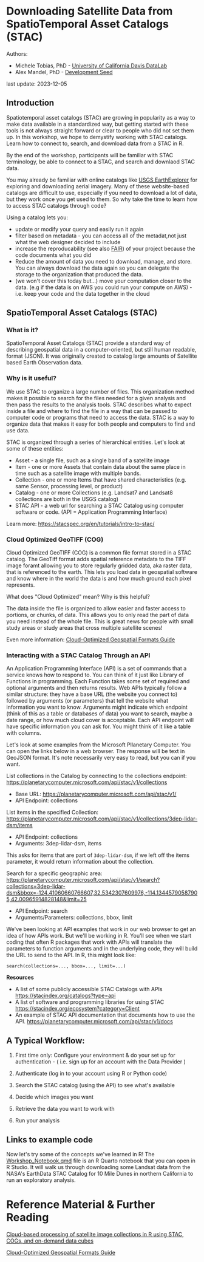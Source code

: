 # Downloading Satellite Data from SpatioTemporal Asset Catalogs (STAC)

Authors: 

* Michele Tobias, PhD - [University of California Davis DataLab](https://datalab.ucdavis.edu/)
* Alex Mandel, PhD - [Development Seed](https://developmentseed.org/)

last update: 2023-12-05



## Introduction

Spatiotemporal asset catalogs (STAC) are growing in popularity as a way to make data available in a standardized way, but getting started with these tools is not always straight forward or clear to people who did not set them up. In this workshop, we hope to demystify working with STAC catalogs. Learn how to connect to, search, and download data from a STAC in R.

By the end of the workshop, participants will be familiar with STAC terminology, be able to connect to a STAC, and search and downlaod STAC data.

You may already be familiar with online catalogs like [USGS EarthExplorer](https://earthexplorer.usgs.gov/) for exploring and downloading aerial imagery. Many of these website-based catalogs are difficult to use, especially if you need to download a lot of data, but they work once you get used to them. So why take the time to learn how to access STAC catalogs through code? 

Using a catalog lets you: 
- update or modify your query and easily run it again
- filter based on metadata - you can access all of the metadat,not just what the web designer decided to include
- increase the reproducability (see also [FAIR](https://www.go-fair.org/fair-principles/)) of your project because the code documents what you did
- Reduce the amount of data you need to download, manage, and store. You can always download the data again so you can delegate the storage to the organization that produced the data.
- (we won't cover this today but...) move your computation closer to the data. (e.g if the data is on AWS you could run your compute on AWS) - i.e. keep your code and the data together in the cloud


## SpatioTemporal Asset Catalogs (STAC)

### What is it?

SpatioTemporal Asset Catalogs (STAC) provide a standard way of describing geospatial data in a computer-oriented, but still human readable, format (JSON). It was originally created to catalog large amounts of Satellite based Earth Observation data.

### Why is it useful?
We use STAC to organize a large number of files. This organization method makes it possible to search for the files  needed for a given analysis and then pass the results to the analysis tools. STAC describes what to expect inside a file and where to find the file in a way that can be passed to computer code or programs that need to access the data. STAC is a way to organize data that makes it easy for both people and computers to find and use data.

STAC is organized through a series of hierarchical entities. Let's look at some of these entities:

* Asset - a single file, such as a single band of a satellite image
* Item - one or more Assets that contain data about the same place in time such as a satellite image with multiple bands.
* Collection - one or more Items that have shared characteristics (e.g. same Sensor, processing level, or product)
* Catalog - one or more Collections (e.g. Landsat7 and Landsat8 collections are both in the USGS catalog)
* STAC API - a web url for searching a STAC Catalog using computer software or code.  (API = Application Programming Interface)

Learn more: https://stacspec.org/en/tutorials/intro-to-stac/

### Cloud Optimized GeoTIFF (COG)

Cloud Optimized GeoTIFF (COG) is a common file format stored in a STAC catalog. The GeoTiff format adds spatial reference metadata to the TIFF image foramt allowing you to store regularly gridded data, aka raster data, that is referenced to the earth. This lets you load data in geospatial software and know where in the world the data is and how much ground each pixel represents. 

What does "Cloud Optimized" mean? Why is this helpful?

The data inside the file is organized to allow easier and faster access to portions, or chunks, of data. This allows you to only read the part of data you need instead of the whole file. This is great news for people with small study areas or study areas that cross multiple satellite scenes!

Even more information: [Cloud-Optimized Geospatial Formats Guide](https://guide.cloudnativegeo.org/) 


### Interacting with a STAC Catalog Through an API

An Application Programming Interface (API) is a set of commands that a service knows how to respond to. You can think of it just like Library of Functions in programming. Each Function takes some set of required and optional arguments and then returns results. Web APIs typically follow a similar structure: they have a base URL (the website you connect to) followed by arguments (or parameters) that tell the website what information you want to know. Arguments might indicate which endpoint (think of this as a table or databases of data) you want to search, maybe a date range, or how much cloud cover is acceptable. Each API endpoint will have specific information you can ask for. You might think of it like a table with columns.

Let's look at some examples from the Microsoft Pllanetary Computer. You can open the links below in a web browser. The response will be text in GeoJSON format. It's note necessarily very easy to read, but you can if you want.

List collections in the Catalog by connecting to the collections endpoint: https://planetarycomputer.microsoft.com/api/stac/v1/collections

- Base URL: https://planetarycomputer.microsoft.com/api/stac/v1/
- API Endpoint: collections


List items in the specified Collection: https://planetarycomputer.microsoft.com/api/stac/v1/collections/3dep-lidar-dsm/items

- API Endpoint: collections
- Arguments:  3dep-lidar-dsm, items

This asks for items that are part of `3dep-lidar-dsm`, if we left off the items parameter, it would return information about the collection.

Search for a specific geographic area: https://planetarycomputer.microsoft.com/api/stac/v1/search?collections=3dep-lidar-dsm&bbox=-124.41060660766607,32.5342307609976,-114.13445790587905,42.00965914828148&limit=25

- API Endpoint: search
- Arguments/Parameters: collections, bbox, limit


We've been looking at API examples that work in our web browser to get an idea of how APIs work. But we'll be working in R. You'll see when we start coding that often R packages that work with APIs will translate the parameters to function arguments and in the underlying code, they will build the URL to send to the API. In R, this might look like:

```
search(collections=..., bbox=..., limit=...)
```

**Resources**

- A list of some publicly accessible STAC Catalogs with APIs https://stacindex.org/catalogs?type=api
- A list of software and programming libraries for using STAC https://stacindex.org/ecosystem?category=Client
- An example of STAC API documentation that documents how to use the API. https://planetarycomputer.microsoft.com/api/stac/v1/docs

## A Typical Workflow:

1. First time only: Configure your environment & do your set up for authentication - ( i.e. sign up for an account with the Data Provider )

1. Authenticate (log in to your account using R or Python code)

1. Search the STAC catalog (using the API) to see what's available

1. Decide which images you want

1. Retrieve the data you want to work with

1. Run your analysis



## Links to example code

Now let's try some of the concepts we've learned in R! The [Workshop_Notebook.qmd](r/Workshop_Notebook.qmd) file is an R Quarto notebook that you can open in R Studio. It will walk us through downloading some Landsat data from the NASA's EarthData STAC Catalog for 10 Mile Dunes in northern California to run an exploratory analysis.



# Reference Material & Further Reading

[Cloud-based processing of satellite image collections in R using STAC, COGs, and on-demand data cubes](https://r-spatial.org/r/2021/04/23/cloud-based-cubes.html)

[Cloud-Optimized Geospatial Formats Guide](https://guide.cloudnativegeo.org/)
